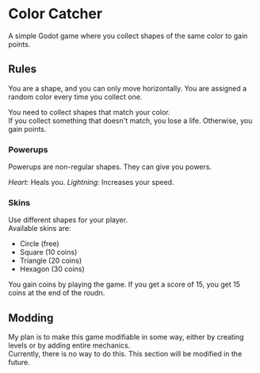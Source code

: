 # Color Catcher
A simple Godot game where you collect shapes of the same color to gain points.

## Rules
You are a shape, and you can only move horizontally. You are assigned a random color every time you collect one.

You need to collect shapes that match your color.  
If you collect something that doesn't match, you lose a life. Otherwise, you gain points.

### Powerups
Powerups are non-regular shapes. They can give you powers.

*Heart:* Heals you.
*Lightning:* Increases your speed.

### Skins
Use different shapes for your player.  
Available skins are:
- Circle (free)
- Square (10 coins)
- Triangle (20 coins)
- Hexagon (30 coins)

You gain coins by playing the game. If you get a score of 15, you get 15 coins at the end of the roudn.

## Modding
My plan is to make this game modifiable in some way, either by creating levels or by adding entire mechanics.  
Currently, there is no way to do this. This section will be modified in the future.
